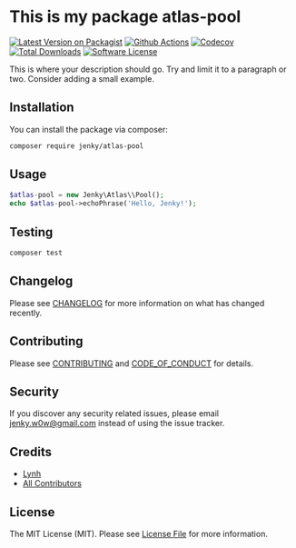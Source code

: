 
# This is my package atlas-pool

[![Latest Version on Packagist][ico-version]][link-packagist]
[![Github Actions][ico-gh-actions]][link-gh-actions]
[![Codecov][ico-codecov]][link-codecov]
[![Total Downloads][ico-downloads]][link-downloads]
[![Software License][ico-license]](LICENSE.md)

This is where your description should go. Try and limit it to a paragraph or two. Consider adding a small example.

## Installation

You can install the package via composer:

```bash
composer require jenky/atlas-pool
```

## Usage

```php
$atlas-pool = new Jenky\Atlas\\Pool();
echo $atlas-pool->echoPhrase('Hello, Jenky!');
```

## Testing

```bash
composer test
```

## Changelog

Please see [CHANGELOG](CHANGELOG.md) for more information on what has changed recently.

## Contributing

Please see [CONTRIBUTING](CONTRIBUTING.md) and [CODE_OF_CONDUCT](CODE_OF_CONDUCT.md) for details.

## Security

If you discover any security related issues, please email jenky.w0w@gmail.com instead of using the issue tracker.

## Credits

- [Lynh](https://github.com/jenky)
- [All Contributors](../../contributors)

## License

The MIT License (MIT). Please see [License File](LICENSE.md) for more information.

[ico-version]: https://img.shields.io/packagist/v/jenky/atlas-pool.svg?style=for-the-badge
[ico-license]: https://img.shields.io/badge/license-MIT-brightgreen.svg?style=for-the-badge
[ico-travis]: https://img.shields.io/travis/jenky/atlas-pool/master.svg?style=for-the-badge
[ico-scrutinizer]: https://img.shields.io/scrutinizer/coverage/g/jenky/atlas-pool.svg?style=for-the-badge
[ico-code-quality]: https://img.shields.io/scrutinizer/g/jenky/atlas-pool.svg?style=for-the-badge
[ico-gh-actions]: https://img.shields.io/github/actions/workflow/status/jenky/atlas-pool/testing.yml?branch=main&label=actions&logo=github&style=for-the-badge
[ico-codecov]: https://img.shields.io/codecov/c/github/jenky/atlas-pool?logo=codecov&style=for-the-badge
[ico-downloads]: https://img.shields.io/packagist/dt/jenky/atlas-pool.svg?style=for-the-badge

[link-packagist]: https://packagist.org/packages/jenky/atlas-pool
[link-travis]: https://travis-ci.org/jenky/atlas-pool
[link-scrutinizer]: https://scrutinizer-ci.com/g/jenky/atlas-pool/code-structure
[link-code-quality]: https://scrutinizer-ci.com/g/jenky/atlas-pool
[link-gh-actions]: https://github.com/jenky/jenky/atlas-pool
[link-codecov]: https://codecov.io/gh/jenky/atlas-pool
[link-downloads]: https://packagist.org/packages/jenky/atlas-pool

